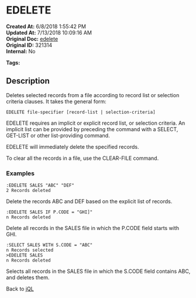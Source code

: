 # EDELETE

**Created At:** 6/8/2018 1:55:42 PM  
**Updated At:** 7/13/2018 10:09:16 AM  
**Original Doc:** [edelete](https://docs.jbase.com/46350-jql/edelete)  
**Original ID:** 321314  
**Internal:** No  

**Tags:**
<badge text='jql' vertical='middle'/>

## Description

Deletes selected records from a file according to record list or selection criteria clauses. It takes the general form:

```
EDELETE file-specifier [record-list | selection-criteria]
```

EDELETE requires an implicit or explicit record list, or selection criteria. An implicit list can be provided by preceding the command with a SELECT, GET-LIST or other list-providing command.

EDELETE will immediately delete the specified records.

To clear all the records in a file, use the CLEAR-FILE command.

### Examples

```
:EDELETE SALES "ABC" "DEF"
2 Records deleted
```

Delete the records ABC and DEF based on the explicit list of records.

```
:EDELETE SALES IF P.CODE = "GHI]"
n Records deleted
```

Delete all records in the SALES file in which the P.CODE field starts with GHI.

```
:SELECT SALES WITH S.CODE = "ABC"
n Records selected
>EDELETE SALES
n Records deleted
```

Selects all records in the SALES file in which the S.CODE field contains ABC, and deletes them.

Back to [jQL](jbase-query-language-jql-)

  
<PageFooter />
